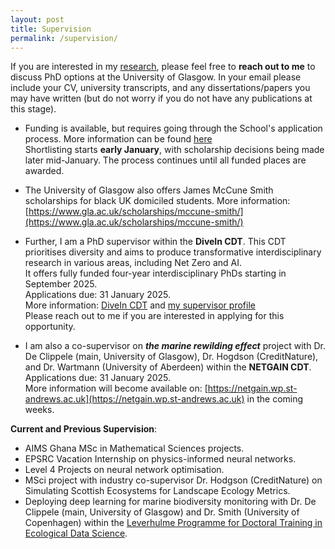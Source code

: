 ```yaml
---
layout: post
title: Supervision
permalink: /supervision/
---
```


If you are interested in my [research]({{TiffanyVlaar.github.io}}/research), please feel free to **reach out to me** to discuss PhD options at the University of Glasgow. In your email please include your CV, university transcripts, and any dissertations/papers you may have written (but do not worry if you do not have any publications at this stage).

- Funding is available, but requires going through the School's application process. More information can be found [here]( https://www.gla.ac.uk/schools/mathematicsstatistics/research/postgraduate/) <br>
Shortlisting starts **early January**, with scholarship decisions being made later mid-January. The process continues until all funded places are awarded.

- The University of Glasgow also offers James McCune Smith scholarships for black UK domiciled students. More information: [https://www.gla.ac.uk/scholarships/mccune-smith/](https://www.gla.ac.uk/scholarships/mccune-smith/)

- Further, I am a PhD supervisor within the **DiveIn CDT**. This CDT prioritises diversity and aims to produce transformative interdisciplinary research in various areas, including Net Zero and AI. <br> It offers fully funded four-year interdisciplinary PhDs starting in September 2025. <br> Applications due: 31 January 2025. <br>
More information: [DiveIn CDT](https://www.divein.org.uk) and [my supervisor profile](https://www.divein.org.uk/supervisor/tiffanyvlaar/) <br>
Please reach out to me if you are interested in applying for this opportunity.

- I am also a co-supervisor on ***the marine rewilding effect*** project with Dr. De Clippele (main, University of Glasgow), Dr. Hogdson (CreditNature), and Dr. Wartmann (University of Aberdeen) within the **NETGAIN CDT**. Applications due:  31 January 2025. <br> More information will become available on: [https://netgain.wp.st-andrews.ac.uk](https://netgain.wp.st-andrews.ac.uk) in the coming weeks.

**Current and Previous Supervision**: 
- AIMS Ghana MSc in Mathematical Sciences projects.
- EPSRC Vacation Internship on physics-informed neural networks.
- Level 4 Projects on neural network optimisation.
- MSci project with industry co-supervisor Dr. Hodgson (CreditNature) on Simulating Scottish Ecosystems for Landscape Ecology Metrics.
- Deploying deep learning for marine biodiversity monitoring with Dr. De Clippele (main, University of Glasgow) and Dr. Smith (University of Copenhagen) within the [Leverhulme Programme for Doctoral Training in Ecological Data Science](https://ecological-data-science.github.io/projects.html).

